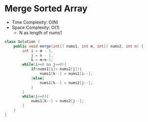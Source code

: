 # Merge Sorted Array

- Time Complexity: O(N)
- Space Complexity: O(1)
  - N as length of nums1

```java
class Solution {
    public void merge(int[] nums1, int m, int[] nums2, int n) {
        int i = m - 1,
            j = n - 1,
            k = m+n-1;
        while(i>=0 && j>=0){
            if(nums1[i]> nums2[j]){
                nums1[k--] = nums1[i--];
            }else{
                nums1[k--] = nums2[j--];
            }
        }
        while(j>=0){
            nums1[k--] = nums2[j--];
        }
    }
}
```

